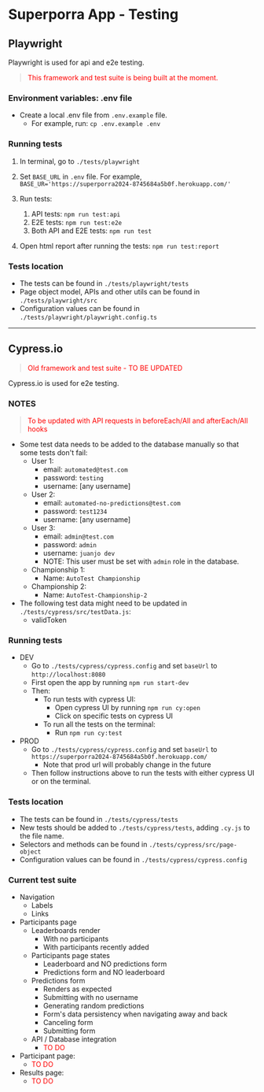 # Superporra App - Testing


## Playwright

Playwright is used for api and e2e testing.
> <span style="color:red">This framework and test suite is being built at the moment.</span>

### Environment variables: .env file
- Create a local .env file from `.env.example` file.
    - For example, run: `cp .env.example .env`

### Running tests
1. In terminal, go to `./tests/playwright`

2. Set `BASE_URL` in `.env` file. For example,  `BASE_UR='https://superporra2024-8745684a5b0f.herokuapp.com/'`

3. Run tests:

    1. API tests: `npm run test:api`
    2. E2E tests: `npm run test:e2e`
    3. Both API and E2E tests: `npm run test`

4. Open html report after running the tests: `npm run test:report`

### Tests location

- The tests can be found in `./tests/playwright/tests`
- Page object model, APIs and other utils can be found in `./tests/playwright/src`
- Configuration values can be found in `./tests/playwright/playwright.config.ts`

*****

## Cypress.io

> <span style="color:red">Old framework and test suite - TO BE UPDATED</span>



Cypress.io is used for e2e testing.


### **NOTES**
> <span style="color:red">To be updated with API requests in beforeEach/All and afterEach/All hooks</span>
- Some test data needs to be added to the database manually so that some tests don't fail:
    - User 1:
        - email: `automated@test.com`
        - password: `testing`
        - username: [any username]
    - User 2:
        - email: `automated-no-predictions@test.com`
        - password: `test1234`
        - username: [any username]
    - User 3:
        - email: `admin@test.com`
        - password: `admin`
        - username: `juanjo dev`
        - NOTE: This user must be set with `admin` role in the database.
    - Championship 1:
        - Name: `AutoTest Championship`
    - Championship 2:
        - Name: `AutoTest-Championship-2`
- The following test data might need to be updated in `./tests/cypress/src/testData.js`:
    - validToken


### Running tests

- DEV
    - Go to `./tests/cypress/cypress.config` and set `baseUrl` to `http://localhost:8080`
    - First open the app by running `npm run start-dev`
    - Then:
        - To run tests with cypress UI:
            - Open cypress UI by running `npm run cy:open`
            - Click on specific tests on cypress UI
        - To run all the tests on the terminal:
            - Run `npm run cy:test`
- PROD
    - Go to `./tests/cypress/cypress.config` and set `baseUrl` to `https://superporra2024-8745684a5b0f.herokuapp.com/`
        - Note that prod url will probably change in the future
    - Then follow instructions above to run the tests with either cypress UI or on the terminal.

### Tests location

- The tests can be found in `./tests/cypress/tests`
- New tests should be added to `./tests/cypress/tests`, adding `.cy.js` to the file name.
- Selectors and methods can be found in `./tests/cypress/src/page-object`
- Configuration values can be found in `./tests/cypress/cypress.config`


### Current test suite

- Navigation
    - Labels
    - Links
- Participants page
    - Leaderboards render
        - With no participants
        - With participants recently added
    - Participants page states
        - Leaderboard and NO predictions form
        - Predictions form and NO leaderboard
    - Predictions form
        - Renders as expected
        - Submitting with no username
        - Generating random predictions
        - Form's data persistency when navigating away and back
        - Canceling form
        - Submitting form
    - API / Database integration
        - <span style="color:red">TO DO</span>
- Participant page:
    - <span style="color:red">TO DO</span>
- Results page:
    - <span style="color:red">TO DO</span>


